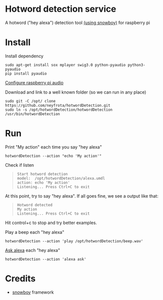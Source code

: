# Hotword detection service

A hotword ("hey alexa") detection tool [(using snowboy)](https://snowboy.kitt.ai/) for raspberry pi 

# Install


Install dependency

```
sudo apt-get install sox mplayer swig3.0 python-pyaudio python3-pyaudio
pip install pyaudio
```

[Configure raspberry pi audio](https://permissiontowrite.wordpress.com/raspberry-pi-audio-setup/)

Download and link to a well known folder (so we can run in any place) 
```
sudo git -C /opt/ clone https://github.com/neyfrota/hotwordDetection.git 
sudo ln -s /opt/hotwordDetection/hotwordDetection /usr/bin/hotwordDetection
``` 

# Run

Print "My action" each time you say "hey alexa"
```
hotwordDetection --action "echo 'My action'"
```
Check if listen

> ```
> Start hotword detection
> model:  /opt/hotwordDetection/alexa.umdl
> action: echo 'My action'
> Listening... Press Ctrl+C to exit
> ```

At this point, try to say "hey alexa". If all goes fine, we see a output like that:

> ```
> Hotword detected
> My action
> Listening... Press Ctrl+C to exit
> ```

Hit control+c to stop and try better examples.

Play a beep each "hey alexa"
```
hotwordDetection --action 'play /opt/hotwordDetection/beep.wav'
``` 

[Ask alexa](https://github.com/neyfrota/alexa-command-line-client) each "hey alexa"
```
hotwordDetection --action 'alexa ask'
``` 


# Credits

* [snowboy](https://snowboy.kitt.ai/) framework